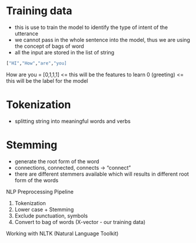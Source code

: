 # Training data
- this is use to train the model to identify the type of intent of the utterance
- we cannot pass in the whole sentence into the model, thus we are using the concept of bags of word
- all the input are stored in the list of string

```sh 
["HI","How","are","you]
```

How are you = [0,1,1,1] <= this will be the features to learn
0 (greeting) <= this will be the label for the model 

# Tokenization
- splitting string into meaningful words and verbs

# Stemming
- generate the root form of the word
- connections, connected, connects -> “connect”
- there are different stemmers available which will results in different root form of the words


NLP Preprocessing Pipeline
1. Tokenization
2. Lower case + Stemming
3. Exclude punctuation, symbols
4. Convert to bag of words (X-vector - our training data)

Working with NLTK (Natural Language Toolkit)

